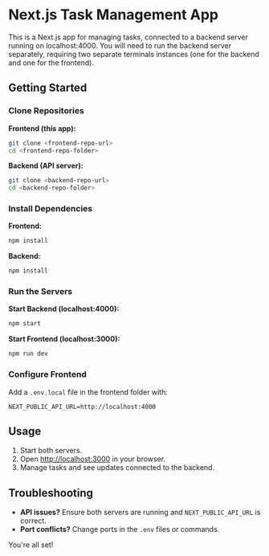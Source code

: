 
# Next.js Task Management App
This is a Next.js app for managing tasks, connected to a backend server running on localhost:4000. You will need to run the backend server separately, requiring two separate terminals instances (one for the backend and one for the frontend).

## Getting Started

### Clone Repositories
**Frontend (this app):**
```bash
git clone <frontend-repo-url>
cd <frontend-repo-folder>
```

**Backend (API server):**
```bash
git clone <backend-repo-url>
cd <backend-repo-folder>
```

### Install Dependencies
**Frontend:**
```bash
npm install
```

**Backend:**
```bash
npm install
```

### Run the Servers
**Start Backend (localhost:4000):**
```bash
npm start
```

**Start Frontend (localhost:3000):**
```bash
npm run dev
```

### Configure Frontend
Add a `.env.local` file in the frontend folder with:
```env
NEXT_PUBLIC_API_URL=http://localhost:4000
```

## Usage

1. Start both servers.
2. Open [http://localhost:3000](http://localhost:3000) in your browser.
3. Manage tasks and see updates connected to the backend.

## Troubleshooting

- **API issues?** Ensure both servers are running and `NEXT_PUBLIC_API_URL` is correct.
- **Port conflicts?** Change ports in the `.env` files or commands.

You're all set!
